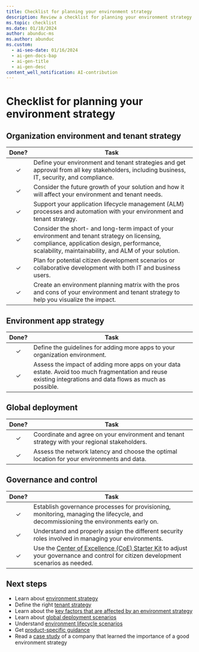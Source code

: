 ```yaml
---
title: Checklist for planning your environment strategy
description: Review a checklist for planning your environment strategy for Dynamics 365 and organize your environments and data for a successful implementation project.
ms.topic: checklist
ms.date: 01/18/2024
author: abunduc-ms
ms.author: abunduc
ms.custom:
  - ai-seo-date: 01/16/2024
  - ai-gen-docs-bap
  - ai-gen-title
  - ai-gen-desc
content_well_notification: AI-contribution
---
```


# Checklist for planning your environment strategy

## Organization environment and tenant strategy

| Done? | Task |
| :---: | --- |
| &check; | Define your environment and tenant strategies and get approval from all key stakeholders, including business, IT, security, and compliance. |
| &check; | Consider the future growth of your solution and how it will affect your environment and tenant needs. |
| &check; | Support your application lifecycle management (ALM) processes and automation with your environment and tenant strategy. |
| &check; | Consider the short- and long-term impact of your environment and tenant strategy on licensing, compliance, application design, performance, scalability, maintainability, and ALM of your solution. |
| &check; | Plan for potential citizen development scenarios or collaborative development with both IT and business users. |
| &check; | Create an environment planning matrix with the pros and cons of your environment and tenant strategy to help you visualize the impact. |

## Environment app strategy

| Done? | Task |
| :---: | --- |
| &check; | Define the guidelines for adding more apps to your organization environment. |
| &check; | Assess the impact of adding more apps on your data estate. Avoid too much fragmentation and reuse existing integrations and data flows as much as possible. |

## Global deployment

| Done? | Task |
| :---: | --- |
| &check; | Coordinate and agree on your environment and tenant strategy with your regional stakeholders. |
| &check; | Assess the network latency and choose the optimal location for your environments and data. |

## Governance and control

| Done? | Task |
| :---: | --- |
| &check; | Establish governance processes for provisioning, monitoring, managing the lifecycle, and decommissioning the environments early on. |
| &check; | Understand and properly assign the different security roles involved in managing your environments. |
| &check; | Use the [Center of Excellence (CoE) Starter Kit](/power-platform/guidance/coe/starter-kit) to adjust your governance and control for citizen development scenarios as needed. |

## Next steps

- Learn about [environment strategy](environment-strategy-overview.md)
- Define the right [tenant strategy](environment-strategy-tenant-strategy.md)
- Learn about the [key factors that are affected by an environment strategy](environment-strategy-key-factors-affected.md)
- Learn about [global deployment scenarios](environment-strategy-global-deployment-scenarios.md)
- Understand [environment lifecycle scenarios](environment-strategy-lifecycle-scenarios.md)
- Get [product-specific guidance](environment-strategy-guidance-product.md)
- Read a [case study](environment-strategy-case-study.md) of a company that learned the importance of a good environment strategy
